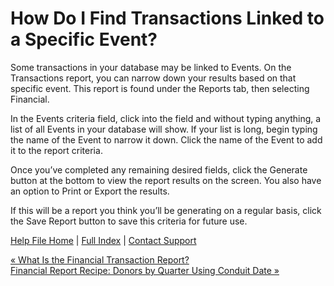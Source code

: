  How Do I Find Transactions Linked to a Specific Event?
==========

Some transactions in your database may be linked to Events. On the Transactions report, you can narrow down your results based on that specific event. This report is found under the Reports tab, then selecting Financial.

In the Events criteria field, click into the field and without typing anything, a list of all Events in your database will show. If your list is long, begin typing the name of the Event to narrow it down. Click the name of the Event to add it to the report criteria.

Once you’ve completed any remaining desired fields, click the Generate button at the bottom to view the report results on the screen. You also have an option to Print or Export the results.

If this will be a report you think you’ll be generating on a regular basis, click the Save Report button to save this criteria for future use.

[Help File Home](/help/) | [Full Index](/Help-File-Directory/) | [Contact Support](mailto:support@ISPolitical.com)

[« What Is the Financial Transaction Report?](/What-Is-the-Financial-Transaction-Report)  
[Financial Report Recipe: Donors by Quarter Using Conduit Date »](/Financial-Report-Recipe-Donors-by-Quarter-Using-Conduit-Date)